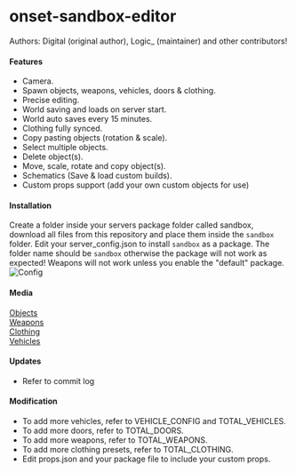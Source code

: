 # onset-sandbox-editor
Authors: Digital (original author), Logic_ (maintainer) and other contributors!

#### Features
* Camera.
* Spawn objects, weapons, vehicles, doors & clothing.
* Precise editing.
* World saving and loads on server start.
* World auto saves every 15 minutes.
* Clothing fully synced.
* Copy pasting objects (rotation & scale).
* Select multiple objects.
* Delete object(s).
* Move, scale, rotate and copy object(s).
* Schematics (Save & load custom builds).
* Custom props support (add your own custom objects for use)

#### Installation
Create a folder inside your servers package folder called sandbox, download all files from this repository and place them inside the `sandbox` folder.
Edit your server_config.json to install `sandbox` as a package. The folder name should be `sandbox` otherwise the package will not work as expected!
Weapons will not work unless you enable the "default" package.<br/>
![Config](https://cdn.felfire.app/55c69ef1e5eadca4c5101bb4195160b5.png)

#### Media
[Objects](https://cdn.felfire.app/c56de900778947bd42cae2deb246ab96.png)<br/>
[Weapons](https://cdn.felfire.app/04fb7fc70b9a83ba2c4fe8f835d1e2c3.png)<br/>
[Clothing](https://cdn.felfire.app/b9d66ca4a4633510de6918dd508f24f5.png)<br/>
[Vehicles](https://cdn.felfire.app/e68f2ed093420786f742d612ffffa8a8.png)

#### Updates
* Refer to commit log

#### Modification
* To add more vehicles, refer to VEHICLE_CONFIG and TOTAL_VEHICLES.
* To add more doors, refer to TOTAL_DOORS.
* To add more weapons, refer to TOTAL_WEAPONS.
* To add more clothing presets, refer to TOTAL_CLOTHING.
* Edit props.json and your package file to include your custom props.
